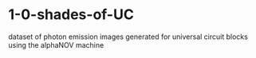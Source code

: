 # 1-0-shades-of-UC
dataset of photon emission images generated for universal circuit blocks using the alphaNOV machine
